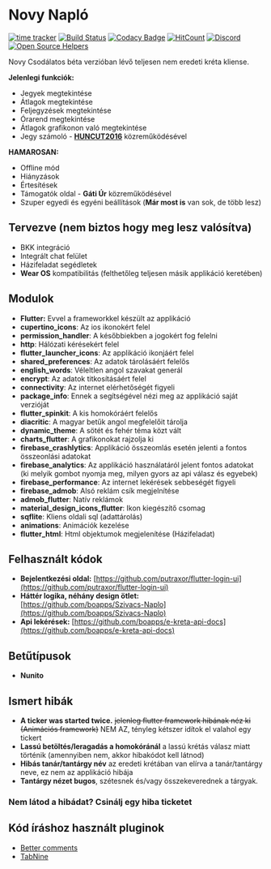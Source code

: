 # Novy Napló

[![time tracker](https://wakatime.com/badge/github/NovySoft/novyNaplo.svg)](https://wakatime.com/badge/github/NovySoft/novyNaplo)
[![Build Status](https://travis-ci.com/NovySoft/novyNaplo.svg?branch=master)](https://travis-ci.com/NovySoft/novyNaplo)
[![Codacy Badge](https://api.codacy.com/project/badge/Grade/f08d8ae48160409997ea32cf95d1a64f)](https://www.codacy.com/manual/Legolaszstudio/novyNaplo?utm_source=github.com&amp;utm_medium=referral&amp;utm_content=NovySoft/novyNaplo&amp;utm_campaign=Badge_Grade)
[![HitCount](http://hits.dwyl.io/NovySoft/novyNaplo.svg)](http://hits.dwyl.io/NovySoft/novyNaplo)
[![Discord](https://img.shields.io/discord/340112709628592139.svg)](http://discord.gg/rmjC4d4)
[![Open Source Helpers](https://www.codetriage.com/novysoft/novynaplo/badges/users.svg)](https://www.codetriage.com/novysoft/novynaplo)

Novy Csodálatos béta verzióban lévő teljesen nem eredeti kréta kliense.

**Jelenlegi funkciók:**

* Jegyek megtekintése
* Átlagok megtekintése
* Feljegyzések megtekintése
* Órarend megtekintése
* Átlagok grafikonon való megtekintése
* Jegy számoló - **[HUNCUT2016](https://github.com/huncut2016)** közreműködésével

**HAMAROSAN:**

* Offline mód
* Hiányzások
* Értesítések
* Támogatók oldal - **Gáti Úr** közreműködésével
* Szuper egyedi és egyéni beállítások (**Már most is** van sok, de több lesz)

## Tervezve **(nem biztos hogy meg lesz valósítva)**

* BKK integráció
* Integrált chat felület
* Házifeladat segédletek
* **Wear OS** kompatibilitás (felthetőleg teljesen másik applikáció keretében)

## Modulok

* **Flutter:** Evvel a frameworkkel készült az applikáció
* **cupertino_icons**: Az ios ikonokért felel
* **permission_handler**: A későbbiekben a jogokért fog felelni
* **http**: Hálózati kérésekért felel
* **flutter_launcher_icons**: Az applikáció ikonjáért felel
* **shared_preferences**: Az adatok tárolásáért felelős
* **english_words**: Véleltlen angol szavakat generál
* **encrypt**: Az adatok titkosításáért felel
* **connectivity**: Az internet elérhetőségét figyeli
* **package_info**: Ennek a segítségével nézi meg az applikáció saját verzióját
* **flutter_spinkit**: A kis homokóráért felelős
* **diacritic**: A magyar betűk angol megfelelőit tárolja
* **dynamic_theme**: A sötét és fehér téma közt vált
* **charts_flutter**: A grafikonokat rajzolja ki
* **firebase_crashlytics**: Applikáció összeomlás esetén jelenti a fontos összeonlási adatokat
* **firebase_analytics**: Az applikáció használatáról jelent fontos adatokat (ki melyik gombot nyomja meg, milyen gyors az api válasz és egyebek)
* **firebase_performance**: Az internet lekérések sebbeségét figyeli
* **firebase_admob**: Alsó reklám csík megjelnítése
* **admob_flutter**: Natív reklámok
* **material_design_icons_flutter**: Ikon kiegészítő csomag
* **sqflite**: Kliens oldali sql (adattárolás)
* **animations**: Animációk kezelése
* **flutter_html**: Html objektumok megjelenítése (Házifeladat)

## Felhasznált kódok

* **Bejelentkezési oldal:** [https://github.com/putraxor/flutter-login-ui](https://github.com/putraxor/flutter-login-ui)
* **Háttér logika, néhány design ötlet:** [https://github.com/boapps/Szivacs-Naplo](https://github.com/boapps/Szivacs-Naplo)
* **Api lekérések:** [https://github.com/boapps/e-kreta-api-docs](https://github.com/boapps/e-kreta-api-docs)

## Betűtípusok

* **Nunito**

## Ismert hibák

* **A ticker was started twice.** ~~jelenleg flutter framework hibának néz ki (Animációs framework)~~ NEM AZ, tényleg kétszer idítok el valahol egy tickert
* **Lassú betöltés/leragadás a homokóránál** a lassú krétás válasz miatt történik (amennyiben nem, akkor hibakódot kell látnod)
* **Hibás tanár/tantárgy név** az eredeti krétában van elírva a tanár/tantárgy neve, ez nem az applikáció hibája
* **Tantárgy nézet bugos**, szétesnek és/vagy összekeverednek a tárgyak.

### Nem látod a hibádat? Csinálj egy hiba ticketet

## Kód íráshoz használt pluginok

* [Better comments](https://marketplace.visualstudio.com/items?itemName=aaron-bond.better-comments)
* [TabNine](https://marketplace.visualstudio.com/items?itemName=TabNine.tabnine-vscode)
